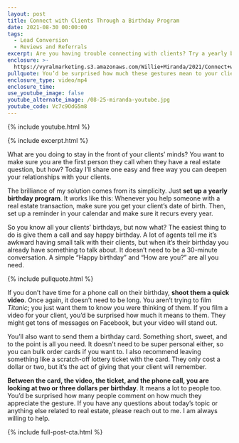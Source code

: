 ```yaml
---
layout: post
title: Connect with Clients Through a Birthday Program
date: 2021-08-30 00:00:00
tags:
  - Lead Conversion
  - Reviews and Referrals
excerpt: Are you having trouble connecting with clients? Try a yearly birthday program!
enclosure: >-
  https://vyralmarketing.s3.amazonaws.com/Willie+Miranda/2021/Connect+with+Clients+Through+a+Birthday+Program.mp4
pullquote: You’d be surprised how much these gestures mean to your clients.
enclosure_type: video/mp4
enclosure_time:
use_youtube_image: false
youtube_alternate_image: /08-25-miranda-youtube.jpg
youtube_code: Vc7c9OdG5m8
---
```

{% include youtube.html %}

{% include excerpt.html %}

What are you doing to stay in the front of your clients’ minds? You want to make sure you are the first person they call when they have a real estate question, but how? Today I’ll share one easy and free way you can deepen your relationships with your clients.

The brilliance of my solution comes from its simplicity. Just **set up a yearly birthday program**. It works like this: Whenever you help someone with a real estate transaction, make sure you get your client’s date of birth. Then, set up a reminder in your calendar and make sure it recurs every year.

So you know all your clients’ birthdays, but now what? The easiest thing to do is give them a call and say happy birthday. A lot of agents tell me it’s awkward having small talk with their clients, but when it’s their birthday you already have something to talk about. It doesn’t need to be a 30-minute conversation. A simple “Happy birthday” and “How are you?” are all you need.

{% include pullquote.html %}

If you don’t have time for a phone call on their birthday, **shoot them a quick video**. Once again, it doesn’t need to be long. You aren’t trying to film *Titanic*; you just want them to know you were thinking of them. If you film a video for your client, you’d be surprised how much it means to them. They might get tons of messages on Facebook, but your video will stand out.

You’ll also want to send them a birthday card. Something short, sweet, and to the point is all you need. It doesn't need to be super personal either, so you can bulk order cards if you want to. I also recommend leaving something like a scratch-off lottery ticket with the card. They only cost a dollar or two, but it’s the act of giving that your client will remember.

**Between the card, the video, the ticket, and the phone call, you are looking at two or three dollars per birthday**. It means a lot to people too. You’d be surprised how many people comment on how much they appreciate the gesture. If you have any questions about today’s topic or anything else related to real estate, please reach out to me. I am always willing to help.

{% include full-post-cta.html %}
